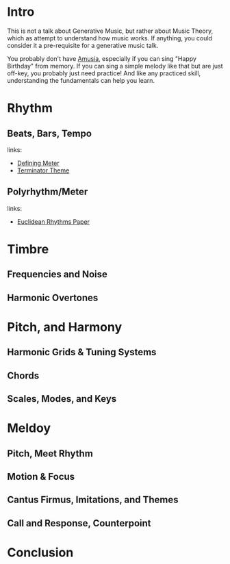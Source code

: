 # Intro

This is not a talk about Generative Music, but rather about Music Theory, which as attempt to understand how music works. If anything, you could consider it a pre-requisite for a generative music talk.

You probably don't have [Amusia](https://en.wikipedia.org/wiki/Amusia), especially if you can sing "Happy Birthday" from memory. If you can sing a simple melody like that but are just off-key, you probably just need practice! And like any practiced skill, understanding the fundamentals can help you learn.

# Rhythm

## Beats, Bars, Tempo

links:

- [Defining Meter](https://www.liveabout.com/beats-and-meter-2456427)
- [Terminator Theme](https://slate.com/culture/2014/02/the-time-signature-of-the-terminator-score-is-a-mystery-for-the-ages.html)

## Polyrhythm/Meter

links:

- [Euclidean Rhythms Paper](http://cgm.cs.mcgill.ca/~godfried/publications/banff.pdf)

# Timbre

## Frequencies and Noise

## Harmonic Overtones

# Pitch, and Harmony

## Harmonic Grids & Tuning Systems

## Chords

## Scales, Modes, and Keys

# Meldoy

## Pitch, Meet Rhythm

## Motion & Focus

## Cantus Firmus, Imitations, and Themes

## Call and Response, Counterpoint

# Conclusion
